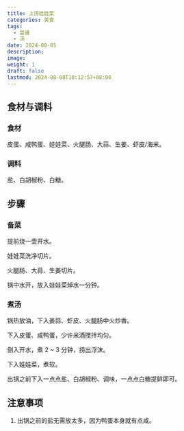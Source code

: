 ```yaml
---
title: 上汤娃娃菜
categories: 美食
tags:
  - 菜谱
  - 汤
date: 2024-08-05
description: 
image: 
weight: 1
draft: false
lastmod: 2024-08-08T10:12:57+08:00
---
```

## 食材与调料

### 食材

皮蛋、咸鸭蛋、娃娃菜、火腿肠、大蒜、生姜、虾皮/海米。

### 调料

盐、白胡椒粉、白糖。

## 步骤

### 备菜

提前烧一壶开水。

娃娃菜洗净切片。

火腿肠、大蒜、生姜切片。

锅中水开，放入娃娃菜焯水一分钟。

### 煮汤

锅热放油，下入姜蒜、虾皮、火腿肠中火炒香。

下入皮蛋、咸鸭蛋，少许米酒搅拌均匀。

倒入开水，煮 2 ~ 3 分钟，捞出浮沫。

下入娃娃菜，煮软。

出锅之前下入一点点盐、白胡椒粉、调味，一点点白糖提鲜即可。

## 注意事项

1. 出锅之前的盐无需放太多，因为鸭蛋本身就有点咸。




